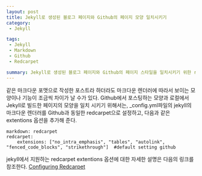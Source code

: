 ```yaml
---
layout: post
title: Jekyll로 생성된 블로그 페이지와 Github의 페이지 모양 일치시키기
category: 
 - Jekyll

tags:
 - Jekyll
 - Markdown
 - Github 
 - Redcarpet

summary: Jekyll로 생성된 블로그 페이지와 Github의 페이지 스타일을 일치시키기 위한 redcarpet 옵션 설정 하기.
---
```


같은 마크다운 포맷으로 작성한 포스트라 하더라도 마크다운 렌더러에 따라서 보이는 모양이나 기능이 조금씩 차이가 날 수가 있다. Github에서 포스팅하는 모양과 로컬에서 Jekyll로 빌드한 페이지의 모양을 일치 시키기 위해서는, _config.yml파일의 jekyll의 마크다운 렌더러를 Github과 동일한 redcarpet으로 설정하고, 다음과 같은 extentions 옵션을 추가해 준다.

```language
markdown: redcarpet 
redcarpet:
    extensions: ["no_intra_emphasis", "tables", "autolink", "fenced_code_blocks", "strikethrough"]  #default setting github
```

jekyll에서 지원하는 redcarpet extentions 옵션에 대한 자세한 설명은 다음의 링크를 참조한다.
[Configuring Redcarpet](https://george-hawkins.github.io/basic-gfm-jekyll/redcarpet-extensions.html)

